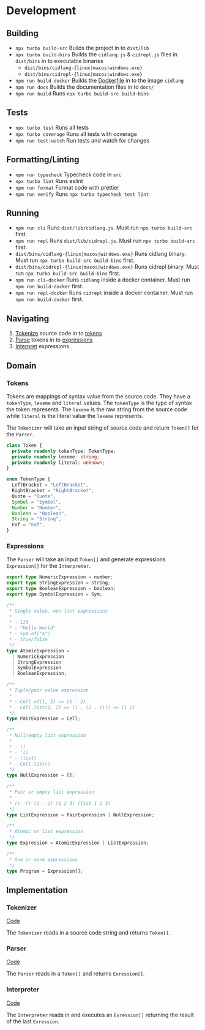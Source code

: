 # Development

## Building

- `npx turbo build-src` Builds the project in to `dist/lib`
- `npx turbo build-bins` Builds the `cidlang.js` & `cidrepl.js` files in `dist/bins` in to executable binaries
  - `dist/bins/cidlang-{linux|macos|windows.exe}`
  - `dist/bins/cidrepl-{linux|macos|windows.exe}`
- `npm run build-docker` Builds the [Dockerfile](./Dockerfile) in to the image `cidlang`
- `npm run docs` Builds the documentation files in to `docs/`
- `npm run build` Runs `npx turbo build-src build-bins`

## Tests

- `npx turbo test` Runs all tests
- `npx turbo coverage` Runs all tests with coverage
- `npm run test:watch` Run tests and watch for changes

## Formatting/Linting

- `npm run typecheck` Typecheck code in `src`
- `npx turbo lint` Runs eslint
- `npm run format` Format code with prettier
- `npm run verify` Runs `npx turbo typecheck test lint`

## Running

- `npm run cli` Runs `dist/lib/cidlang.js`. Must run `npx turbo build-src` first.
- `npm run repl` Runs `dist/lib/cidrepl.js`. Must run `npx turbo build-src` first.
- `dist/bins/cidlang-{linux|macos|windows.exe}` Runs cidlang binary. Must run `npx turbo build-src build-bins` first.
- `dist/bins/cidrepl-{linux|macos|windows.exe}` Runs cidrepl binary. Must run `npx turbo build-src build-bins` first.
- `npm run cli-docker` Runs `cidlang` inside a docker container. Must run `npm run build-docker` first.
- `npm run repl-docker` Runs `cidrepl` inside a docker container. Must run `npm run build-docker` first.

## Navigating

1. [Tokenize](#tokenizer) source code in to [tokens](#tokens)
2. [Parse](#parser) tokens in to [expressions](#expressions)
3. [Interpret](#interpreter) expressions

## Domain

### Tokens

Tokens are mappings of syntax value from the source code. They have a `tokenType`, `lexeme` and `literal` values. The `tokenType` is the type of syntax the token represents. The `lexeme` is the raw string from the source code while `literal` is the literal value the `lexeme` represents.

The `Tokenizer` will take an input string of source code and return `Token[]` for the `Parser`.

```typescript
class Token {
  private readonly tokenType: TokenType;
  private readonly lexeme: string;
  private readonly literal: unknown;
}

enum TokenType {
  LeftBracket = "LeftBracket",
  RightBracket = "RightBracket",
  Quote = "Quote",
  Symbol = "Symbol",
  Number = "Number",
  Boolean = "Boolean",
  String = "String",
  Eof = "Eof",
}
```

### Expressions

The `Parser` will take an input `Token[]` and generate expressions `Expression[]` for the `Interpreter`.

```typescript
export type NumericExpression = number;
export type StringExpression = string;
export type BooleanExpression = boolean;
export type SymbolExpression = Sym;

/**
 * Single value, non list expressions
 *
 * - 123
 * - "Hello World"
 * - Sym.of("a")
 * - true/false
 */
type AtomicExpression =
  | NumericExpression
  | StringExpression
  | SymbolExpression
  | BooleanExpression;

/**
 * Tuple/pair value expression
 *
 * - Cell.of(1, 2) => (1 . 2)
 * - Cell.list(1, 2) => (1 . (2 . ())) => (1 2)
 */
type PairExpression = Cell;

/**
 * Null/empty list expression
 *
 * - ()
 * - '()
 * - (list)
 * - Cell.list()
 */
type NullExpression = [];

/**
 * Pair or empty list expression
 *
 * () '() (1 . 2) (1 2 3) (list 1 2 3)
 */
type ListExpression = PairExpression | NullExpression;

/**
 * Atomic or list expression
 */
type Expression = AtomicExpression | ListExpression;

/**
 * One or more expressions
 */
type Program = Expression[];
```

## Implementation

### Tokenizer

[Code](src/tokenizer.ts)

The `Tokenizer` reads in a source code string and returns `Token[]`.

### Parser

[Code](src/parser.ts)

The `Parser` reads in a `Token[]` and returns `Exression[]`.

### Interpreter

[Code](src/interpreter.ts)

The `Interpreter` reads in and executes an `Exression[]` returning the result of the last `Exression`.
